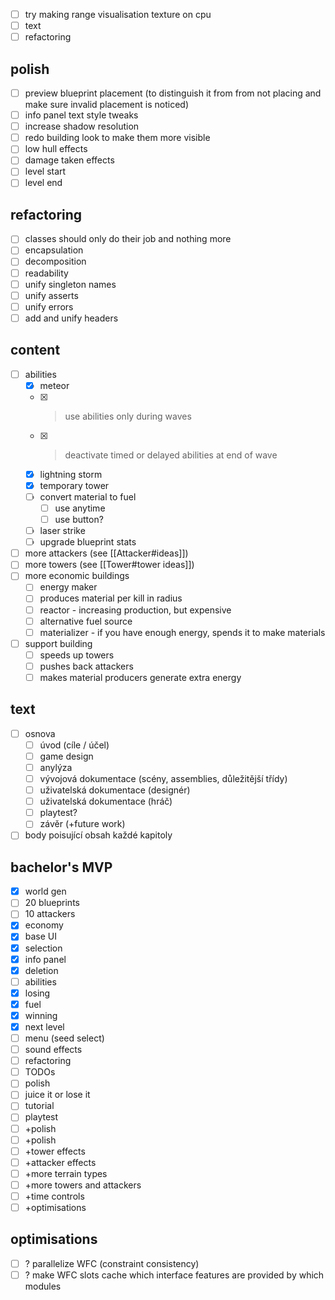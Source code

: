 - [ ] try making range visualisation texture on cpu
- [ ] text
- [ ] refactoring
## polish
- [ ] preview blueprint placement (to distinguish it from from not placing and make sure invalid placement is noticed)
- [ ] info panel text style tweaks
- [ ] increase shadow resolution
- [ ] redo building look to make them more visible
- [ ] low hull effects
- [ ] damage taken effects
- [ ] level start
- [ ] level end

## refactoring
- [ ] classes should only do their job and nothing more
- [ ] encapsulation
- [ ] decomposition
- [ ] readability
- [ ] unify singleton names
- [ ] unify asserts
- [ ] unify errors
- [ ] add and unify headers

## content
- [ ] abilities
    - [x] meteor
    - [x] > use abilities only during waves
    - [x] > deactivate timed or delayed abilities at end of wave
    - [x] lightning storm
    - [x] temporary tower
    - [ ] convert material to fuel
        - [ ] use anytime
        - [ ] use button?
    - [ ] laser strike
    - [ ] upgrade blueprint stats
- [ ] more attackers (see [[Attacker#ideas]])
- [ ] more towers (see [[Tower#tower ideas]])
- [ ] more economic buildings
    - [ ] energy maker
    - [ ] produces material per kill in radius
    - [ ] reactor - increasing production, but expensive
    - [ ] alternative fuel source
    - [ ] materializer - if you have enough energy, spends it to make materials
- [ ] support building
    - [ ] speeds up towers
    - [ ] pushes back attackers
    - [ ] makes material producers generate extra energy

## text
- [ ] osnova
    - [ ] úvod (cíle / účel)
    - [ ] game design
    - [ ] anylýza
    - [ ] vývojová dokumentace (scény, assemblies, důležitější třídy)
    - [ ] uživatelská dokumentace (designér)
    - [ ] uživatelská dokumentace (hráč)
    - [ ] playtest?
    - [ ] závěr (+future work)
- [ ] body poisující obsah každé kapitoly

## bachelor's MVP
- [x] world gen
- [ ] 20 blueprints
- [ ] 10 attackers
- [x] economy
- [x] base UI
- [x] selection
- [x] info panel
- [x] deletion
- [ ] abilities
- [x] losing
- [x] fuel
- [x] winning
- [x] next level
- [ ] menu (seed select)
- [ ] sound effects
- [ ] refactoring
- [ ] TODOs
- [ ] polish
- [ ] juice it or lose it
- [ ] tutorial
- [ ] playtest
- [ ] +polish
- [ ] +polish
- [ ] +tower effects
- [ ] +attacker effects
- [ ] +more terrain types
- [ ] +more towers and attackers
- [ ] +time controls
- [ ] +optimisations
## optimisations
- [ ] ? parallelize WFC (constraint consistency)
- [ ] ? make WFC slots cache which interface features are provided by which modules
